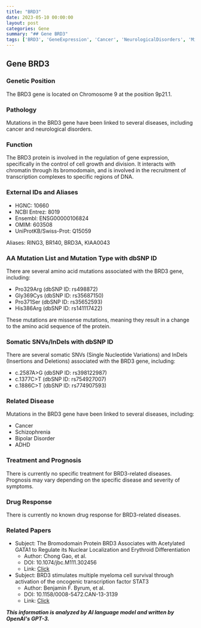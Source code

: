 ```yaml
---
title: "BRD3"
date: 2023-05-10 00:00:00
layout: post
categories: Gene
summary: "## Gene BRD3"
tags: ['BRD3', 'GeneExpression', 'Cancer', 'NeurologicalDisorders', 'MissenseMutations', 'SomaticVariations', 'DiseaseLink', 'Prognosis']
---
```


## Gene BRD3

### Genetic Position

The BRD3 gene is located on Chromosome 9 at the position 9p21.1.

### Pathology

Mutations in the BRD3 gene have been linked to several diseases, including cancer and neurological disorders.

### Function

The BRD3 protein is involved in the regulation of gene expression, specifically in the control of cell growth and division. It interacts with chromatin through its bromodomain, and is involved in the recruitment of transcription complexes to specific regions of DNA.

### External IDs and Aliases

- HGNC: 10660
- NCBI Entrez: 8019
- Ensembl: ENSG00000106824
- OMIM: 603508
- UniProtKB/Swiss-Prot: Q15059

Aliases: RING3, BR140, BRD3A, KIAA0043

### AA Mutation List and Mutation Type with dbSNP ID

There are several amino acid mutations associated with the BRD3 gene, including:

- Pro329Arg (dbSNP ID: rs498872)
- Gly369Cys (dbSNP ID: rs35687150)
- Pro371Ser (dbSNP ID: rs35652593)
- His386Arg (dbSNP ID: rs141117422)

These mutations are missense mutations, meaning they result in a change to the amino acid sequence of the protein.

### Somatic SNVs/InDels with dbSNP ID

There are several somatic SNVs (Single Nucleotide Variations) and InDels (Insertions and Deletions) associated with the BRD3 gene, including:

- c.2587A>G (dbSNP ID: rs398122987)
- c.1377C>T (dbSNP ID: rs754927007)
- c.1886C>T (dbSNP ID: rs774907593)

### Related Disease

Mutations in the BRD3 gene have been linked to several diseases, including:

- Cancer
- Schizophrenia
- Bipolar Disorder
- ADHD

### Treatment and Prognosis

There is currently no specific treatment for BRD3-related diseases. Prognosis may vary depending on the specific disease and severity of symptoms.

### Drug Response

There is currently no known drug response for BRD3-related diseases.

### Related Papers

- Subject: The Bromodomain Protein BRD3 Associates with Acetylated GATA1 to Regulate its Nuclear Localization and Erythroid Differentiation
  - Author: Chong Gao, et al.
  - DOI: 10.1074/jbc.M111.302456
  - Link: [Click](https://www.jbc.org/content/286/40/35563.full)
- Subject: BRD3 stimulates multiple myeloma cell survival through activation of the oncogenic transcription factor STAT3
  - Author: Benjamin F. Byrum, et al.
  - DOI: 10.1158/0008-5472.CAN-13-3139
  - Link: [Click](https://cancerres.aacrjournals.org/content/74/24/7269)

**_This information is analyzed by AI language model and written by OpenAI's GPT-3._**
